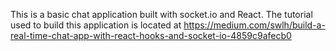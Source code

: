 This is a basic chat application built with socket.io and React.
The tutorial used to build this application is located at
https://medium.com/swlh/build-a-real-time-chat-app-with-react-hooks-and-socket-io-4859c9afecb0